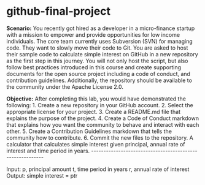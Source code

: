# github-final-project
**Scenario:**
You recently got hired as a developer in a micro-finance startup with a mission to empower and provide opportunities for low income individuals. The core team currently uses Subversion (SVN) for managing code. They want to slowly move their code to Git. You are asked to host their sample code to calculate simple interest on GitHub in a new repository as the first step in this journey. You will not only host the script, but also follow best practices introduced in this course and create supporting documents for the open source project including a code of conduct, and contribution guidelines. Additionally, the repository should be available to the community under the Apache License 2.0.

**Objective:**
After completing this lab, you would have demonstrated the following:
	1.	Create a new repository in your GitHub account.
	2.	Select the appropriate license for your project.
	3.	Create a README.md file that explains the purpose of the project.
	4.	Create a Code of Conduct markdown that explains how you want the community to behave and interact with each other.
	5.	Create a Contribution Guidelines markdown that tells the community how to contribute.
	6.	Commit the new files to the repository.
A calculator that calculates simple interest given principal, annual rate of interest and time period in years.
    ----------------------------------------------------------

Input:
   p, principal amount
   t, time period in years
   r, annual rate of interest
Output:
   simple interest = p*t*r
